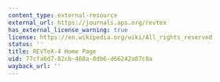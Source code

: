 ```yaml
---
content_type: external-resource
external_url: https://journals.aps.org/revtex
has_external_license_warning: true
license: https://en.wikipedia.org/wiki/All_rights_reserved
status: ''
title: REVTeX-4 Home Page
uid: 77cfa6d7-82cb-460a-8db6-d66242a87c8a
wayback_url: ''
---
```

